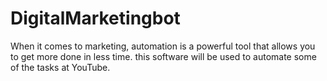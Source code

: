# DigitalMarketingbot
When it comes to marketing, automation is a powerful tool that allows you to get more done in less time. this software will be used to automate some of the tasks at YouTube.
